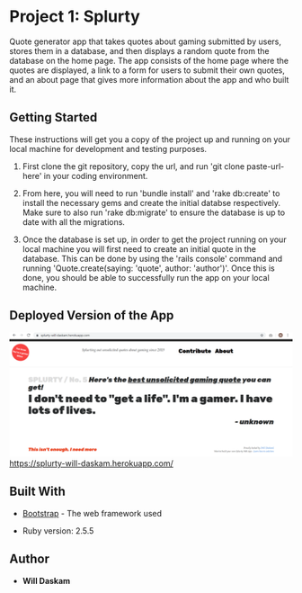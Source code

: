 # Project 1: Splurty

Quote generator app that takes quotes about gaming submitted by users, stores them in a database, and then displays a random quote from the database on the home page. The app consists of the home page where the quotes are displayed, a link to a form for users to submit their own quotes, and an about page that gives more information about the app and who built it.

## Getting Started

These instructions will get you a copy of the project up and running on your local machine for development and testing purposes.

1. First clone the git repository, copy the url, and run 'git clone paste-url-here' in your coding environment. 

2. From here, you will need to run 'bundle install' and 'rake db:create' to install the necessary gems and create the initial databse respectively. Make sure to also run 'rake db:migrate' to ensure the database is up to date with all the migrations. 

3. Once the database is set up, in order to get the project running on your local machine you will first need to create an initial quote in the database. This can be done by using the 'rails console' command and running 'Quote.create(saying: 'quote', author: 'author')'. Once this is done, you should be able to successfully run the app on your local machine.

## Deployed Version of the App

![Splurty](app/assets/images/splurtyapp.png)
https://splurty-will-daskam.herokuapp.com/

## Built With

* [Bootstrap](https://getbootstrap.com/) - The web framework used

* Ruby version: 2.5.5


## Author

* **Will Daskam** 


